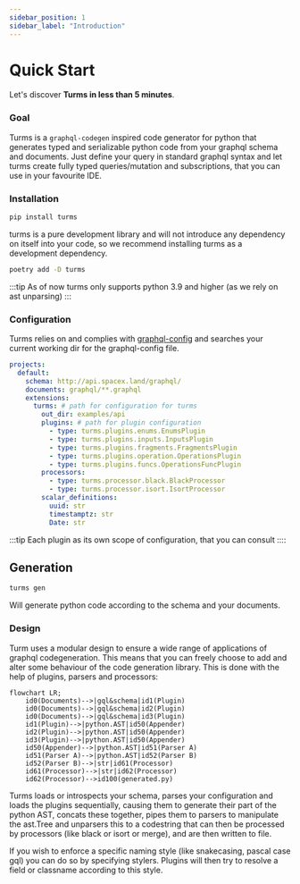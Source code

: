 ```yaml
---
sidebar_position: 1
sidebar_label: "Introduction"
---
```


# Quick Start

Let's discover **Turms in less than 5 minutes**.

### Goal

Turms is a `graphql-codegen` inspired code generator for python that generates typed and serializable python code from your graphql schema and documents. Just define your query in standard graphql syntax and let turms create fully typed queries/mutation and subscriptions, that you can use in your favourite IDE.

### Installation

```bash
pip install turms
```

turms is a pure development library and will not introduce any dependency on itself into your
code, so we recommend installing turms as a development dependency.

```bash
poetry add -D turms

```

:::tip
As of now turms only supports python 3.9 and higher (as we rely on ast unparsing)
:::

### Configuration

Turms relies on and complies with [graphql-config](https://www.graphql-config.com/docs/user/user-introduction) and searches your current working dir for the graphql-config file.

```yaml
projects:
  default:
    schema: http://api.spacex.land/graphql/
    documents: graphql/**.graphql
    extensions:
      turms: # path for configuration for turms
        out_dir: examples/api
        plugins: # path for plugin configuration
          - type: turms.plugins.enums.EnumsPlugin
          - type: turms.plugins.inputs.InputsPlugin
          - type: turms.plugins.fragments.FragmentsPlugin
          - type: turms.plugins.operation.OperationsPlugin
          - type: turms.plugins.funcs.OperationsFuncPlugin
        processors:
          - type: turms.processor.black.BlackProcessor
          - type: turms.processor.isort.IsortProcessor
        scalar_definitions:
          uuid: str
          timestamptz: str
          Date: str
```

:::tip
Each plugin as its own scope of configuration, that you can consult
::::

## Generation

```bash
turms gen
```

Will generate python code according to the schema and your documents.

### Design

Turm uses a modular design to ensure a wide range of applications of graphql
codegeneration. This means that you can freely choose to add and alter some 
behaviour of the code generation library. This is done with the help of plugins, parsers and processors:

```mermaid
flowchart LR;
    id0(Documents)-->|gql&schema|id1(Plugin)
    id0(Documents)-->|gql&schema|id2(Plugin)
    id0(Documents)-->|gql&schema|id3(Plugin)
    id1(Plugin)-->|python.AST|id50(Appender)
    id2(Plugin)-->|python.AST|id50(Appender)
    id3(Plugin)-->|python.AST|id50(Appender)
    id50(Appender)-->|python.AST|id51(Parser A)
    id51(Parser A)-->|python.AST|id52(Parser B)
    id52(Parser B)-->|str|id61(Processor)
    id61(Processor)-->|str|id62(Processor)
    id62(Processor)-->id100(generated.py)
```

Turms loads or introspects your schema, parses your configuration and loads the
plugins sequentially, causing them to generate their part of the python AST,
concats these together, pipes them to parsers to manipulate the ast.Tree and unparsers
this to a codestring that can then be processed by processors (like black or isort or merge),
and are then written to file.

If you wish to enforce a specific naming style (like snakecasing, pascal case gql)
you can do so by specifying stylers. Plugins will then try to resolve a field or classname
according to this style.
